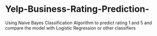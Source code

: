 # Yelp-Business-Rating-Prediction-
Using Naive Bayes Classification Algorithm to predict rating 1 and 5 and compare the model with Logistic Regression or other classifiers  
